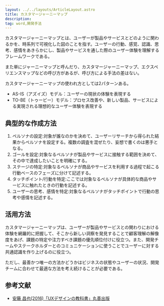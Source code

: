 ```yaml
---
layout: ../../layouts/ArticleLayout.astro
title: カスタマージャーニーマップ
description:
tag: word,開発手法
---
```


カスタマージャーニーマップとは、ユーザーが製品やサービスとどのように関わるかを、時系列で可視化した図のことを指す。ユーザーの行動、感覚、認識、思考、感情をあきらかにし、製品やサービスを通した際のユーザー体験を理解するフレームワークである。

また単にジャーニーマップと呼んだり、カスタマージャーニーマップ、エクスペリエンスマップなどの呼び方があるが、呼び方による手法の差はない。

カスタマージャーニーマップの使われ方としては2パターンある。
- AS-IS（アズイズ）モデル：ユーザーの現状の体験を表現する
- TO-BE（トゥービー）モデル：プロセス改善や、新しい製品、サービスによる実現される理想的なユーザー体験を表現する

## 典型的な作成方法
1. ペルソナの設定:対象が誰なのかを決めて、ユーザーリサーチから得られた結果からペルソナを設定する。複数の調査を混ぜたり、妄想で書くのは悪手となる。
2. ゴールを設定:対象なるペルソナが製品やサービスに接触する範囲を決めて、その中で達成したいことを明確にする。
3. ステージの特定:対象なるペルソナが商品やサービスを利用する過程で起こる行動ベースのフェーズに分けて記述する。
4. タッチポイント/行動を特定:ここでは対象なるペルソナが具体的な商品やサービスに触れたときの行動を記述する。
5. ユーザーの思考、感情を特定:対象なるペルソナがタッチポイントで行動の思考や感情を記述する。

## 活用方法
カスタマージャーニーマップは、ユーザーが製品やサービスとの関わりにおける体験を網羅的に把握して、そこから新しい洞察を発見することで顧客理解の解像度をあげ、課題の特定や注力すべき課題の優先順位付けに役立つ。また、開発チームやステークホルダーとのコミュニケーションに使うことでユーザーに対する共通認識を作り上げるのに役立つ。

ただし、最善かつ唯一の方法かどうかはビジネスの状態やユーザーの状況、開発チームに合わせて最適な方法を考え続けることが必要である。

## 参考文献
- [安藤 昌也(2016)「UXデザインの教科書」丸善出版](https://www.maruzen-publishing.co.jp/item/?book_no=294953)